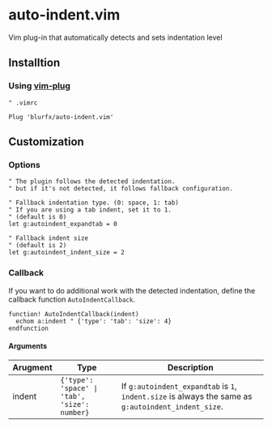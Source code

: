# auto-indent.vim
Vim plug-in that automatically detects and sets indentation level

## Installtion

### Using [vim-plug](https://github.com/junegunn/vim-plug)

```vim
" .vimrc

Plug 'blurfx/auto-indent.vim'
```

## Customization

### Options

```vim
" The plugin follows the detected indentation.
" but if it's not detected, it follows fallback configuration.

" Fallback indentation type. (0: space, 1: tab)
" If you are using a tab indent, set it to 1.
" (default is 0)
let g:autoindent_expandtab = 0

" Fallback indent size
" (default is 2)
let g:autoindent_indent_size = 2
```

### Callback

If you want to do additional work with the detected indentation, define the callback function `AutoIndentCallback`.

```vim
function! AutoIndentCallback(indent)
  echom a:indent " {'type': 'tab': 'size': 4}
endfunction
```

#### Arguments

| Arugment | Type    | Description |
|----------|---------|-------------|
| indent   | `{'type': 'space' \| 'tab', 'size': number}` | If `g:autoindent_expandtab` is `1`, `indent.size` is always the same as `g:autoindent_indent_size`. |

